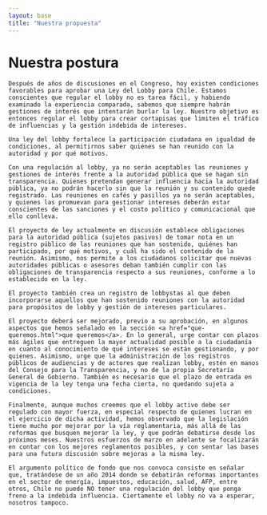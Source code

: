 ```yaml
---
layout: base
title: "Nuestra propuesta"
---
```


# Nuestra postura

    Después de años de discusiones en el Congreso, hoy existen condiciones favorables para aprobar una Ley del Lobby para Chile. Estamos conscientes que regular el lobby no es tarea fácil, y habiendo examinado la experiencia comparada, sabemos que siempre habrán gestiones de interés que intentarán burlar la ley. Nuestro objetivo es entonces regular el lobby para crear cortapisas que limiten el tráfico de influencias y la gestión indebida de intereses.

    Una ley del lobby fortalece la participación ciudadana en igualdad de condiciones, al permitirnos saber quiénes se han reunido con la autoridad y por qué motivos.

    Con una regulación al lobby, ya no serán aceptables las reuniones y  gestiones de interés frente a la autoridad pública que se hagan sin transparencia. Quienes pretendan generar influencia hacia la autoridad pública, ya no podrán hacerlo sin que la reunión y su contenido quede registrado. Las reuniones en cafés y pasillos ya no serán aceptables, y quienes las promuevan para gestionar intereses deberán estar conscientes de las sanciones y el costo político y comunicacional que ello conlleva.

    El proyecto de ley actualmente en discusión establece obligaciones para la autoridad pública (sujetos pasivos) de tomar nota en un registro público de las reuniones que han sostenido, quiénes han participado, por qué motivos, y cuál ha sido el contenido de la reunión. Asimismo, nos permite a los ciudadanos solicitar que nuevas autoridades públicas o asesores deban también cumplir con las obligaciones de transparencia respecto a sus reuniones, conforme a lo establecido en la ley.

    El proyecto también crea un registro de lobbystas al que deben incorporarse aquellos que han sostenido reuniones con la autoridad para propósitos de lobby y gestión de intereses particulares.

    El proyecto deberá ser mejorado, previo a su aprobación, en algunos aspectos que hemos señalado en la sección <a href="que-queremos.html">que queremos</a>. En lo general, urge contar con plazos más ágiles que entreguen la mayor actualidad posible a la ciudadanía en cuanto al conocimiento de qué intereses se están gestionando, y por quienes. Asimismo, urge que la administración de los registros públicos de audiencias y de actores que realizan lobby, estén en manos del Consejo para la Transparencia, y no de la propia Secretaría General de Gobierno. También es necesario que el plazo de entrada en vigencia de la ley tenga una fecha cierta, no quedando sujeta a condiciones.

    Finalmente, aunque muchos creemos que el lobby activo debe ser regulado con mayor fuerza, en especial respecto de quienes lucran en el ejercicio de dicha actividad, hemos observado que la legislación tiene mucho por mejorar por la vía reglamentaria, más allá de las reformas que busquen mejorar la ley, y que podrán debatirse desde los próximos meses. Nuestros esfuerzos de marzo en adelante se focalizarán en contar con los mejores reglamentos posibles, y con sentar las bases para una futura discusión sobre mejoras a la misma ley.

    El argumento político de fondo que nos convoca consiste en señalar que, tratándose de un año 2014 donde se debatirán reformas importantes en el sector de energía, impuestos, educación, salud, AFP, entre otros, Chile no puede NO tener una regulación del lobby que ponga freno a la indebida influencia. Ciertamente el lobby no va a esperar, nosotros tampoco.